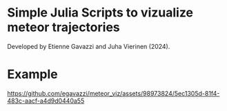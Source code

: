 # Simple Julia Scripts to vizualize meteor trajectories

Developed by Etienne Gavazzi and Juha Vierinen (2024). 

# Example

https://github.com/egavazzi/meteor_viz/assets/98973824/5ec1305d-81f4-483c-aacf-a4d9d0440a55

